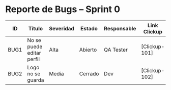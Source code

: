 # Reporte de Bugs – Sprint 0

| ID   | Título                    | Severidad | Estado  | Responsable | Link Clickup   |
| ---- | ------------------------- | --------- | ------- | ----------- | -------------- |
| BUG1 | No se puede editar perfil | Alta      | Abierto | QA Tester   | \[Clickup-101] |
| BUG2 | Logo no se guarda         | Media     | Cerrado | Dev         | \[Clickup-102] |
